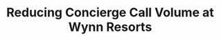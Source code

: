 ---
title: Reducing Concierge Call Volume at Wynn Resorts
description: We put a “voice concierge” into 5,000+ rooms at Wynn Resorts, leading to reduced call volume to employees.
weight: 3
fpgallery:
    galleryShow: true
    galleryTitle: Wynn
    galleryDesc: Creating an in-room virtual concierge for Wynn Resorts
    galleryThumbnail: casestudy-thumb-wynn.png
    galleryClass: workgallery-wynn
tags:
- UX
- Voice UI Design
- Information Architecture
---
